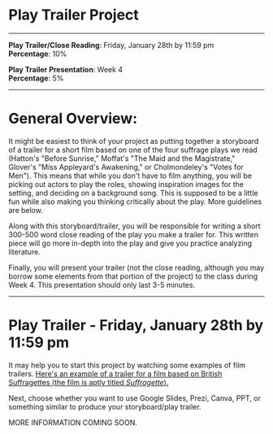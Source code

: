 # Play Trailer Project

_____

**Play Trailer/Close Reading**: Friday, January 28th by 11:59 pm
<br />**Percentage**: 10%

**Play Trailer Presentation**: Week 4
<br />**Percentage**: 5%

_____

# General Overview:

It might be easiest to think of your project as putting together a storyboard of a trailer for a short film based on one of the four suffrage plays we read (Hatton's "Before Sunrise," Moffat's "The Maid and the Magistrate," Glover's "Miss Appleyard's Awakening," or Cholmondeley's "Votes for Men"). This means that while you don't have to film anything, you will be picking out actors to play the roles, showing inspiration images for the setting, and deciding on a background song. This is supposed to be a little fun while also making you thinking critically about the play. More guidelines are below.

Along with this storyboard/trailer, you will be responsible for writing a short 300-500 word close reading of the play you make a trailer for. This written piece will go more in-depth into the play and give you practice analyzing literature.

Finally, you will present your trailer (not the close reading, although you may borrow some elements from that portion of the project) to the class during Week 4. This presentation should only last 3-5 minutes.

_____

# Play Trailer - Friday, January 28th by 11:59 pm

It may help you to start this project by watching some examples of film trailers. [Here's an example of a trailer for a film based on British Suffragettes (the film is aptly titled *Suffragette*).](https://www.youtube.com/watch?v=056FI2Pq9RY)

Next, choose whether you want to use Google Slides, Prezi, Canva, PPT, or something similar to produce your storyboard/play trailer.

MORE INFORMATION COMING SOON. 
